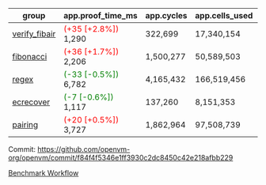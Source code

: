 | group | app.proof_time_ms | app.cycles | app.cells_used | leaf.proof_time_ms | leaf.cycles | leaf.cells_used |
| -- | -- | -- | -- | -- | -- | -- |
| [verify_fibair](https://github.com/openvm-org/openvm/blob/benchmark-results/benchmarks-pr/1786/verify_fibair-f84f4f5346e1ff3930c2dc8450c42e218afbb229.md) |<span style='color: red'>(+35 [+2.8%])</span> 1,290 |  322,699 |  17,340,154 |- | - | - |
| [fibonacci](https://github.com/openvm-org/openvm/blob/benchmark-results/benchmarks-pr/1786/fibonacci-f84f4f5346e1ff3930c2dc8450c42e218afbb229.md) |<span style='color: red'>(+36 [+1.7%])</span> 2,206 |  1,500,277 |  50,589,503 |- | - | - |
| [regex](https://github.com/openvm-org/openvm/blob/benchmark-results/benchmarks-pr/1786/regex-f84f4f5346e1ff3930c2dc8450c42e218afbb229.md) |<span style='color: green'>(-33 [-0.5%])</span> 6,782 |  4,165,432 |  166,519,456 |- | - | - |
| [ecrecover](https://github.com/openvm-org/openvm/blob/benchmark-results/benchmarks-pr/1786/ecrecover-f84f4f5346e1ff3930c2dc8450c42e218afbb229.md) |<span style='color: green'>(-7 [-0.6%])</span> 1,117 |  137,260 |  8,151,353 |- | - | - |
| [pairing](https://github.com/openvm-org/openvm/blob/benchmark-results/benchmarks-pr/1786/pairing-f84f4f5346e1ff3930c2dc8450c42e218afbb229.md) |<span style='color: red'>(+20 [+0.5%])</span> 3,727 |  1,862,964 |  97,508,739 |- | - | - |


Commit: https://github.com/openvm-org/openvm/commit/f84f4f5346e1ff3930c2dc8450c42e218afbb229

[Benchmark Workflow](https://github.com/openvm-org/openvm/actions/runs/15862752001)
